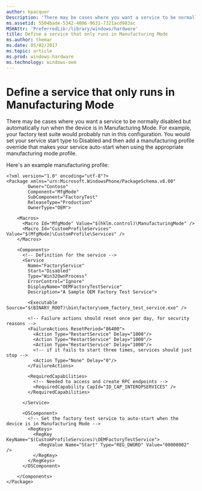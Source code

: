 ```yaml
---
author: kpacquer
Description: 'There may be cases where you want a service to be normally disabled but automatically run when the device is in Manufacturing Mode.'
ms.assetid: 5504bade-5342-4006-9631-7321acd983ac
MSHAttr: 'PreferredLib:/library/windows/hardware'
title: Define a service that only runs in Manufacturing Mode
ms.author: themar
ms.date: 05/02/2017
ms.topic: article
ms.prod: windows-hardware
ms.technology: windows-oem
---
```


# Define a service that only runs in Manufacturing Mode


There may be cases where you want a service to be normally disabled but automatically run when the device is in Manufacturing Mode. For example, your factory test suite would probably run in this configuration. You would set your service start type to Disabled and then add a manufacturing profile override that makes your service auto-start when using the appropriate manufacturing mode profile.

Here's an example manufacturing profile:

```
<?xml version="1.0" encoding="utf-8"?>
<Package xmlns="urn:Microsoft.WindowsPhone/PackageSchema.v8.00"
        Owner="Contoso"
        Component="MfgMode"
        SubComponent="FactoryTest"
        ReleaseType="Production"
        OwnerType="OEM">

    <Macros>
      <Macro Id="MfgMode" Value="$(hklm.control)\ManufacturingMode" />
      <Macro Id="CustomProfileServices" Value="$(MfgMode)\CustomProfile\Services" />
    </Macros>

    <Components>
      <!-- Definition for the service -->
      <Service
        Name="FactoryService"
        Start="Disabled"
        Type="Win32OwnProcess"
        ErrorControl="Ignore"
        DisplayName="OEMFactoryTestService"
        Description="A Sample OEM Factory Test Service">

        <Executable Source="$(BINARY_ROOT)\bin\factory\oem_factory_test_service.exe" />

        <!-- Failure actions should reset once per day, for security reasons -->
        <FailureActions ResetPeriod="86400">
          <Action Type="RestartService" Delay="1000"/>
          <Action Type="RestartService" Delay="1000"/>
          <Action Type="RestartService" Delay="1000"/>
          <!-- if it fails to start three times, services should just stop -->
          <Action Type="None" Delay="0"/>
        </FailureActions>

        <RequiredCapabilities>
          <!-- Needed to access and create RPC endpoints -->
          <RequiredCapability CapId="ID_CAP_INTEROPSERVICES" />
        </RequiredCapabilities>

      </Service>

      <OSComponent>
        <!-- Set the factory test service to auto-start when the device is in Manufacturing Mode -->
        <RegKeys>
          <RegKey KeyName="$(CustomProfileServices)\OEMFactoryTestService">
            <RegValue Name="Start" Type="REG_DWORD" Value="00000002" />
          </RegKey>
        </RegKeys>
      </OSComponent>

    </Components>
</Package>
```

 

 






